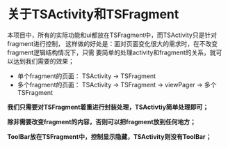 # 关于TSActivity和TSFragment

本项目中，所有的实际功能和ui都放在TSFragment中，而TSActivity只是针对fragment进行控制，
这样做的好处是：面对页面变化很大的需求时，在不改变fragment逻辑结构情况下，只需
要简单的处理activity和fragment的关系，就可以达到我们需要的效果；

- 单个fragment的页面： TSActivity -> TSFragment
- 多个fragment的页面： TSActivity -> TSFragment -> viewPager -> 多个TSFragment

**我们只需要对TSFragment着重进行封装处理，TSActivtiy简单处理即可；**

**除非需要改变fragment的内容，否则可以把fragment放到任何地方；**

**ToolBar放在TSFragment中，控制显示隐藏，TSActivity则没有ToolBar；**

